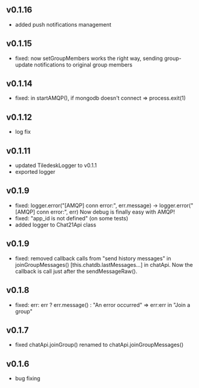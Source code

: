 
## v0.1.16
- added push notifications management

## v0.1.15
- fixed: now setGroupMembers works the right way, sending group-update notifications to original group members

## v0.1.14
- fixed: in startAMQP(), if mongodb doesn't connect => process.exit(1)

## v0.1.12
- log fix

## v0.1.11
- updated TiledeskLogger to v0.1.1
- exported logger

## v0.1.9
- fixed: logger.error("[AMQP] conn error:", err.message) -> logger.error("[AMQP] conn error:", err) Now debug is finally easy with AMQP!
- fixed: "app_id is not defined" (on some tests)
- added logger to Chat21Api class

## v0.1.9
- fixed: removed callback calls from "send history messages" in joinGroupMessages() [this.chatdb.lastMessages...] in chatApi. Now the callback is call just after the sendMessageRaw().

## v0.1.8
- fixed: err: err ? err.message() : "An error occurred" => err:err in "Join a group"

## v0.1.7
- fixed chatApi.joinGroup() renamed to chatApi.joinGroupMessages()

## v0.1.6
- bug fixing